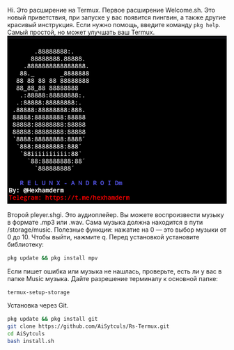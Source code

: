 Hi. Это расширение на Termux. 
Первое расширение Welcome.sh. 
Это новый приветствия, при запуске у вас появится пингвин, а также другие красивый инструкция. 
Если нужно помощь, введите команду `pkg help`. 
Самый простой, но может улучшать ваш Termux. 
![Welcom](welcom.png)

Второй pleyer.shgi. 
Это аудиоплейер. Вы можете воспроизвести музыку в формате .mp3 или .wav. 
Сама музыка должна находится в пути /storage/music. 
Полезные функции: 
нажатие на 0 — это выбор музыки от 0 до 10. 
Чтобы выйти, нажмите q. 
Перед установкой установите библиотеку: 
```bash
pkg update && pkg install mpv
```
Если пишет ошибка или музыка не нашлась, проверьте, есть ли у вас в папке Music музыка. 
Дайте разрешение терминалу к основной папке: 
```bash 
termux-setup-storage
```
Установка через Git. 
```bash
pkg update && pkg install git
git clone https://github.com/AiSytculs/Rs-Termux.git
cd AiSytculs
bash install.sh
```
